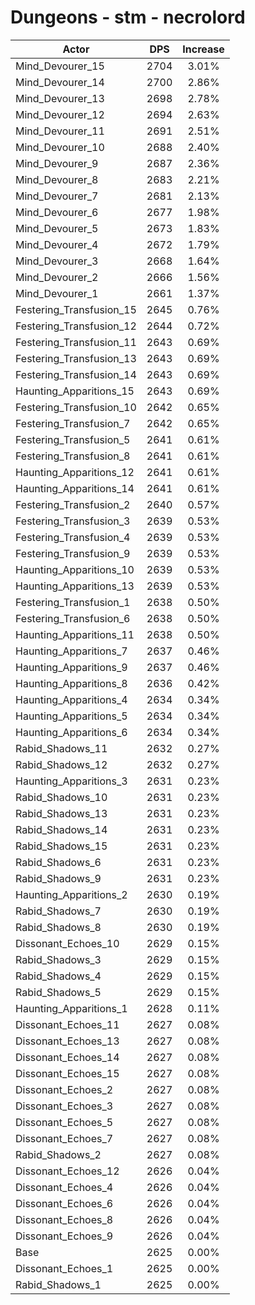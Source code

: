 # Dungeons - stm - necrolord
| Actor | DPS | Increase |
|---|:---:|:---:|
|Mind_Devourer_15|2704|3.01%|
|Mind_Devourer_14|2700|2.86%|
|Mind_Devourer_13|2698|2.78%|
|Mind_Devourer_12|2694|2.63%|
|Mind_Devourer_11|2691|2.51%|
|Mind_Devourer_10|2688|2.40%|
|Mind_Devourer_9|2687|2.36%|
|Mind_Devourer_8|2683|2.21%|
|Mind_Devourer_7|2681|2.13%|
|Mind_Devourer_6|2677|1.98%|
|Mind_Devourer_5|2673|1.83%|
|Mind_Devourer_4|2672|1.79%|
|Mind_Devourer_3|2668|1.64%|
|Mind_Devourer_2|2666|1.56%|
|Mind_Devourer_1|2661|1.37%|
|Festering_Transfusion_15|2645|0.76%|
|Festering_Transfusion_12|2644|0.72%|
|Festering_Transfusion_11|2643|0.69%|
|Festering_Transfusion_13|2643|0.69%|
|Festering_Transfusion_14|2643|0.69%|
|Haunting_Apparitions_15|2643|0.69%|
|Festering_Transfusion_10|2642|0.65%|
|Festering_Transfusion_7|2642|0.65%|
|Festering_Transfusion_5|2641|0.61%|
|Festering_Transfusion_8|2641|0.61%|
|Haunting_Apparitions_12|2641|0.61%|
|Haunting_Apparitions_14|2641|0.61%|
|Festering_Transfusion_2|2640|0.57%|
|Festering_Transfusion_3|2639|0.53%|
|Festering_Transfusion_4|2639|0.53%|
|Festering_Transfusion_9|2639|0.53%|
|Haunting_Apparitions_10|2639|0.53%|
|Haunting_Apparitions_13|2639|0.53%|
|Festering_Transfusion_1|2638|0.50%|
|Festering_Transfusion_6|2638|0.50%|
|Haunting_Apparitions_11|2638|0.50%|
|Haunting_Apparitions_7|2637|0.46%|
|Haunting_Apparitions_9|2637|0.46%|
|Haunting_Apparitions_8|2636|0.42%|
|Haunting_Apparitions_4|2634|0.34%|
|Haunting_Apparitions_5|2634|0.34%|
|Haunting_Apparitions_6|2634|0.34%|
|Rabid_Shadows_11|2632|0.27%|
|Rabid_Shadows_12|2632|0.27%|
|Haunting_Apparitions_3|2631|0.23%|
|Rabid_Shadows_10|2631|0.23%|
|Rabid_Shadows_13|2631|0.23%|
|Rabid_Shadows_14|2631|0.23%|
|Rabid_Shadows_15|2631|0.23%|
|Rabid_Shadows_6|2631|0.23%|
|Rabid_Shadows_9|2631|0.23%|
|Haunting_Apparitions_2|2630|0.19%|
|Rabid_Shadows_7|2630|0.19%|
|Rabid_Shadows_8|2630|0.19%|
|Dissonant_Echoes_10|2629|0.15%|
|Rabid_Shadows_3|2629|0.15%|
|Rabid_Shadows_4|2629|0.15%|
|Rabid_Shadows_5|2629|0.15%|
|Haunting_Apparitions_1|2628|0.11%|
|Dissonant_Echoes_11|2627|0.08%|
|Dissonant_Echoes_13|2627|0.08%|
|Dissonant_Echoes_14|2627|0.08%|
|Dissonant_Echoes_15|2627|0.08%|
|Dissonant_Echoes_2|2627|0.08%|
|Dissonant_Echoes_3|2627|0.08%|
|Dissonant_Echoes_5|2627|0.08%|
|Dissonant_Echoes_7|2627|0.08%|
|Rabid_Shadows_2|2627|0.08%|
|Dissonant_Echoes_12|2626|0.04%|
|Dissonant_Echoes_4|2626|0.04%|
|Dissonant_Echoes_6|2626|0.04%|
|Dissonant_Echoes_8|2626|0.04%|
|Dissonant_Echoes_9|2626|0.04%|
|Base|2625|0.00%|
|Dissonant_Echoes_1|2625|0.00%|
|Rabid_Shadows_1|2625|0.00%|

